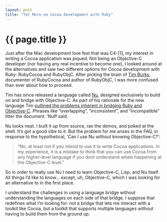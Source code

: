 ```yaml
---
layout: post
title: "Yet More on Cocoa Development with Ruby"
---
```


{{ page.title }}
================

Just after the Mac development love fest that was C4-[1], my interest in writing a Cocoa application was piqued. Not being an Objective-C developer (nor having any real incentive to become one), I looked around at the alternatives and saw two different options for Cocoa development with Ruby: RubyCocoa and RubyObjC. After picking the brain of [Tim Burks](http://www.neontology.com/), documenter of RubyCocoa and author of RubyObjC, I was more confused than ever about how to proceed.

Tim has since released a language called [Nu](http://programming.nu/), designed exclusively to build on and bridge with Objective-C. As part of his rationale for the new language Tim [outlined the problems inherent in bridging Ruby and Objective-C](http://programming.nu/rubycocoa-and-rubyobjc). Phrases like “overlapping”, “inconsistent”, and “incompatible” litter the document. ’Nuff said.

Nu looks neat. I built it up from source, ran the demos, and poked at the shell. It’s got a good vibe to it. But the problem for me arises in the FAQ, in response to the hypothetical, ‘Can I use Nu without knowing Objective-C?’:

> “No, at least not if you intend to use it to write Cocoa applications. In my experience, it is a mistake to think that you can use Cocoa from any higher-level language if you dont understand whats happening at the Objective-C level.”

So in order to really use Nu I need to learn Objective-C, Lisp, and Nu itself. All things I’d like to know… except, uh, Objective-C, which I was looking for an alternative to in the first place.

I understand the challenges in using a language bridge without understanding the languages on each side of that bridge. I suppose that redefines what I’m looking for: not a bridge that lets me interact with a toolkit like Cocoa, but a toolkit that supports multiple languages without having to build them from the ground up.
